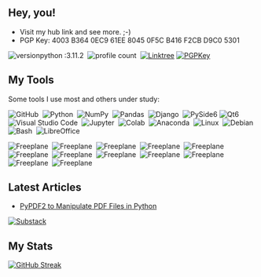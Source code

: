 ## Hey, you!
- Visit my hub link and see more. ;-)
- PGP Key: 4003 B364 0EC9 61EE 8045 0F5C B416 F2CB D9C0 5301

![versionpython :3.11.2](https://img.shields.io/badge/Python%20version-3.11.2-blue)&nbsp;
![profile count](https://komarev.com/ghpvc/?username=ecopque&color=red)&nbsp;
[![Linktree](https://img.shields.io/badge/Links-edsoncopque-canegreen?style=flat&logo=linktree)](https://linktr.ee/edsoncopque)
[![PGPKey](https://img.shields.io/badge/-PGP%20Key-0A0A0A?style=flat&logo=mail.ru)](https://keys.openpgp.org/search?q=ecop%40disroot.org)

## My Tools
Some tools I use most and others under study:

![GitHub](https://img.shields.io/badge/-GitHub-05122A?style=flat&logo=github)&nbsp;
![Python](https://img.shields.io/badge/-Python-05122A?style=flat&logo=python)&nbsp;
![NumPy](https://img.shields.io/badge/numpy%20-%23013243.svg?&style=flat&logo=numpy&logoColor=white)&nbsp;
![Pandas](https://img.shields.io/badge/pandas%20-%23150458.svg?&style=flat&logo=pandas&logoColor=white)&nbsp;
![Django](https://img.shields.io/badge/-Django-05122A?style=flat&logo=django&logoColor=092E20)&nbsp;
![PySide6](https://img.shields.io/badge/-PySide6-05122A?style=flat&logo=python&logoColor=white)
![Qt6](https://img.shields.io/badge/-Qt6-05122A?style=flat&logo=qt)&nbsp;
![Visual Studio Code](https://img.shields.io/badge/-Visual%20Studio%20Code-05122A?style=flat&logo=visual-studio-code&logoColor=007ACC)&nbsp;
![Jupyter](https://img.shields.io/badge/-Jupyter-05122A?style=flat&logo=jupyter)&nbsp;
![Colab](https://img.shields.io/badge/-Colab-05122A?style=flat&logo=googlecolab)&nbsp;
![Anaconda](https://img.shields.io/badge/-Anaconda-05122A?style=flat&logo=anaconda)&nbsp;
![Linux](https://img.shields.io/badge/-Linux-05122A?style=flat&logo=linux)&nbsp;
![Debian](https://img.shields.io/badge/-Debian-000000?style=flat&logo=debian&logoColor=FF0000)&nbsp;
![Bash](https://img.shields.io/badge/-Bash-05122A?style=flat&logo=gnubash)&nbsp;
![LibreOffice](https://img.shields.io/badge/LibreOffice%20-%23013243.svg?&style=flat&logo=libreoffice&logoColor=white)&nbsp;

![Freeplane](https://img.shields.io/badge/Freeplane%20-%23013243.svg?&style=flat&logo=neuron&logoColor=white)&nbsp;
![Freeplane](https://img.shields.io/badge/Freeplane%20-%23013243.svg?&style=flat&logo=synapse&logoColor=white)&nbsp;
![Freeplane](https://img.shields.io/badge/Freeplane%20-%23013243.svg?&style=flat&logo=dendrite&logoColor=white)&nbsp;
![Freeplane](https://img.shields.io/badge/Freeplane%20-%23013243.svg?&style=flat&logo=neurotransmitter&logoColor=white)&nbsp;
![Freeplane](https://img.shields.io/badge/Freeplane%20-%23013243.svg?&style=flat&logo=intelligence&logoColor=white)&nbsp;
![Freeplane](https://img.shields.io/badge/Freeplane%20-%23013243.svg?&style=flat&logo=consciousness&logoColor=white)&nbsp;
![Freeplane](https://img.shields.io/badge/Freeplane%20-%23013243.svg?&style=flat&logo=memory&logoColor=white)&nbsp;
![Freeplane](https://img.shields.io/badge/Freeplane%20-%23013243.svg?&style=flat&logo=learning&logoColor=white)&nbsp;
![Freeplane](https://img.shields.io/badge/Freeplane%20-%23013243.svg?&style=flat&logo=wisdom&logoColor=white)&nbsp;
![Freeplane](https://img.shields.io/badge/Freeplane%20-%23013243.svg?&style=flat&logo=creativity&logoColor=white)&nbsp;
![Freeplane](https://img.shields.io/badge/Freeplane%20-%23013243.svg?&style=flat&logo=innovation&logoColor=white)&nbsp;
![Freeplane](https://img.shields.io/badge/Freeplane%20-%23013243.svg?&style=flat&logo=code&logoColor=white)&nbsp;


## Latest Articles
- [PyPDF2 to Manipulate PDF Files in Python](https://ecop.substack.com/p/pypdf2-to-manipulate-pdf-files)

[![Substack](https://img.shields.io/badge/-Substack-05122A?style=flat&logo=Substack)](https://ecop.substack.com/)

## My Stats
[![GitHub Streak](https://streak-stats.demolab.com/?user=ecopque&theme=prussian)](https://git.io/streak-stats)

<!--
**ecopque/ecopque** is a ✨ _special_ ✨ repository because its `README.md` (this file) appears on your GitHub profile.

Here are some ideas to get you started:

- 🔭 I’m currently working on ...
- 🌱 I’m currently learning ...
- 👯 I’m looking to collaborate on ...
- 🤔 I’m looking for help with ...
- 💬 Ask me about ...
- 📫 How to reach me: ...
- 😄 Pronouns: ...
- ⚡ Fun fact: ...
-->
